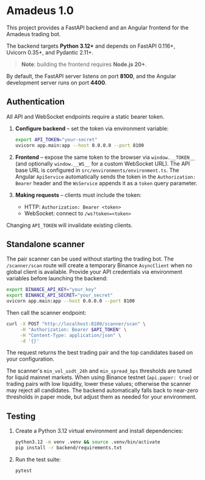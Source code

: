 # Amadeus 1.0

This project provides a FastAPI backend and an Angular frontend for the Amadeus trading bot.

The backend targets **Python 3.12+** and depends on FastAPI 0.116+, Uvicorn 0.35+, and
Pydantic 2.11+.

> **Note**: building the frontend requires **Node.js 20+**.

By default, the FastAPI server listens on port **8100**, and the Angular development server runs on port **4400**.

## Authentication

All API and WebSocket endpoints require a static bearer token.

1. **Configure backend** – set the token via environment variable:
   ```bash
   export API_TOKEN="your-secret"
   uvicorn app.main:app --host 0.0.0.0 --port 8100
   ```

2. **Frontend** – expose the same token to the browser via `window.__TOKEN__` (and optionally `window.__WS__` for a custom WebSocket URL). The API base URL is configured in `src/environments/environment.ts`. The Angular `ApiService` automatically sends the token in the `Authorization: Bearer` header and the `WsService` appends it as a `token` query parameter.

3. **Making requests** – clients must include the token:
   - HTTP: `Authorization: Bearer <token>`
   - WebSocket: connect to `/ws?token=<token>`

Changing `API_TOKEN` will invalidate existing clients.

## Standalone scanner

The pair scanner can be used without starting the trading bot. The `/scanner/scan` route will
create a temporary Binance `AsyncClient` when no global client is available. Provide your API
credentials via environment variables before launching the backend:

```bash
export BINANCE_API_KEY="your_key"
export BINANCE_API_SECRET="your_secret"
uvicorn app.main:app --host 0.0.0.0 --port 8100
```

Then call the scanner endpoint:

```bash
curl -X POST "http://localhost:8100/scanner/scan" \
     -H "Authorization: Bearer $API_TOKEN" \
     -H "Content-Type: application/json" \
     -d '{}'
```

The request returns the best trading pair and the top candidates based on your configuration.

The scanner's `min_vol_usdt_24h` and `min_spread_bps` thresholds are tuned for
liquid mainnet markets. When using Binance testnet (`api.paper: true`) or
trading pairs with low liquidity, lower these values; otherwise the scanner may
reject all candidates. The backend automatically falls back to near-zero
thresholds in paper mode, but adjust them as needed for your environment.

## Testing

1. Create a Python 3.12 virtual environment and install dependencies:
   ```bash
   python3.12 -m venv .venv && source .venv/bin/activate
   pip install -r backend/requirements.txt
   ```
2. Run the test suite:
   ```bash
   pytest
   ```

